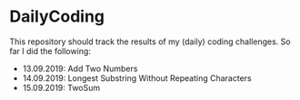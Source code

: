# DailyCoding
This repository should track the results of my (daily) coding challenges. So far I did the following:

* 13.09.2019: Add Two Numbers
* 14.09.2019: Longest Substring Without Repeating Characters
* 15.09.2019: TwoSum
